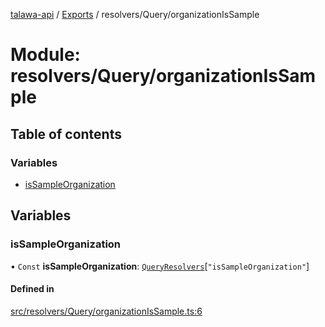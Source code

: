 [talawa-api](../README.md) / [Exports](../modules.md) / resolvers/Query/organizationIsSample

# Module: resolvers/Query/organizationIsSample

## Table of contents

### Variables

- [isSampleOrganization](resolvers_Query_organizationIsSample.md#issampleorganization)

## Variables

### isSampleOrganization

• `Const` **isSampleOrganization**: [`QueryResolvers`](types_generatedGraphQLTypes.md#queryresolvers)[``"isSampleOrganization"``]

#### Defined in

[src/resolvers/Query/organizationIsSample.ts:6](https://github.com/adi790uu/talawa-api/blob/b1ec05b/src/resolvers/Query/organizationIsSample.ts#L6)
